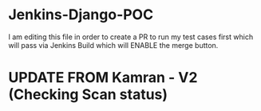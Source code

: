 # Jenkins-Django-POC
I am editing this file in order to create a PR to run my test cases first which will pass via Jenkins Build which will ENABLE the merge button.
<br>

# UPDATE FROM Kamran - V2 (Checking Scan status)
